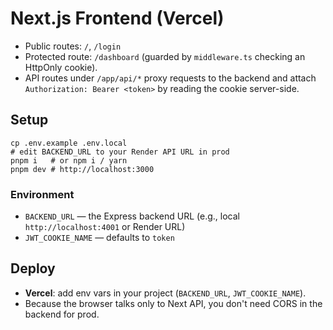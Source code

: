 # Next.js Frontend (Vercel)

- Public routes: `/`, `/login`
- Protected route: `/dashboard` (guarded by `middleware.ts` checking an HttpOnly cookie).
- API routes under `/app/api/*` proxy requests to the backend and attach `Authorization: Bearer <token>` by reading the cookie server-side.

## Setup

```
cp .env.example .env.local
# edit BACKEND_URL to your Render API URL in prod
pnpm i   # or npm i / yarn
pnpm dev # http://localhost:3000
```

### Environment

- `BACKEND_URL` — the Express backend URL (e.g., local `http://localhost:4001` or Render URL)
- `JWT_COOKIE_NAME` — defaults to `token`

## Deploy

- **Vercel**: add env vars in your project (`BACKEND_URL`, `JWT_COOKIE_NAME`).
- Because the browser talks only to Next API, you don't need CORS in the backend for prod.

